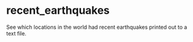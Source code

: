 # recent_earthquakes
See which locations in the world had recent earthquakes printed out to a text file.
